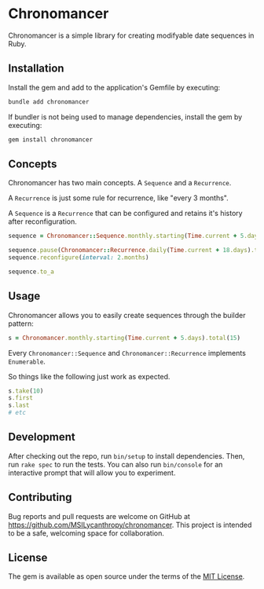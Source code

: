 # Chronomancer

Chronomancer is a simple library for creating modifyable date sequences in Ruby.

## Installation

Install the gem and add to the application's Gemfile by executing:

```bash
bundle add chronomancer
```

If bundler is not being used to manage dependencies, install the gem by executing:

```bash
gem install chronomancer
```

## Concepts

Chronomancer has two main concepts. A `Sequence` and a `Recurrence`.

A `Recurrence` is just some rule for recurrence, like "every 3 months".

A `Sequence` is a `Recurrence` that can be configured and retains it's history after
reconfiguration.

```rb
sequence = Chronomancer::Sequence.monthly.starting(Time.current + 5.days).total(15)

sequence.pause(Chronomancer::Recurrence.daily(Time.current + 18.days).total(45))
sequence.reconfigure(interval: 2.months)

sequence.to_a
```

## Usage

Chronomancer allows you to easily create sequences through the builder pattern:

```rb
s = Chronomancer.monthly.starting(Time.current + 5.days).total(15)
```

Every `Chronomancer::Sequence` and `Chronomancer::Recurrence` implements `Enumerable`.

So things like the following just work as expected.

```rb
s.take(10)
s.first
s.last
# etc
```

## Development

After checking out the repo, run `bin/setup` to install dependencies. Then, run `rake spec` to run the tests. You can also run `bin/console` for an interactive prompt that will allow you to experiment.

## Contributing

Bug reports and pull requests are welcome on GitHub at https://github.com/MSILycanthropy/chronomancer. This project is intended to be a safe, welcoming space for collaboration.

## License

The gem is available as open source under the terms of the [MIT License](https://opensource.org/licenses/MIT).

